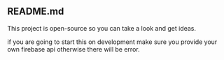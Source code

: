 ## README.md

This project is open-source so you can take a look and get ideas.

if you are going to start this on development make sure you provide your own
firebase api otherwise there will be error.

